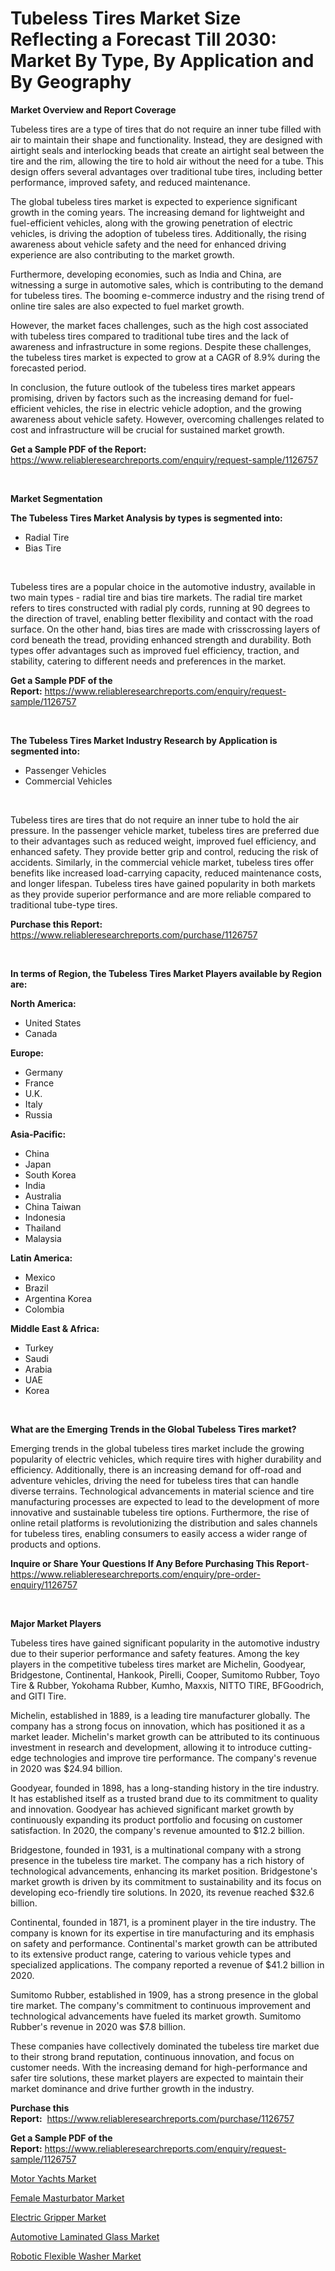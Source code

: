 <p><h1>Tubeless Tires Market Size Reflecting a Forecast Till 2030: Market By Type, By Application and By Geography</h1></p><p><strong>Market Overview and Report Coverage</strong></p>
<p><p>Tubeless tires are a type of tires that do not require an inner tube filled with air to maintain their shape and functionality. Instead, they are designed with airtight seals and interlocking beads that create an airtight seal between the tire and the rim, allowing the tire to hold air without the need for a tube. This design offers several advantages over traditional tube tires, including better performance, improved safety, and reduced maintenance.</p><p>The global tubeless tires market is expected to experience significant growth in the coming years. The increasing demand for lightweight and fuel-efficient vehicles, along with the growing penetration of electric vehicles, is driving the adoption of tubeless tires. Additionally, the rising awareness about vehicle safety and the need for enhanced driving experience are also contributing to the market growth.</p><p>Furthermore, developing economies, such as India and China, are witnessing a surge in automotive sales, which is contributing to the demand for tubeless tires. The booming e-commerce industry and the rising trend of online tire sales are also expected to fuel market growth.</p><p>However, the market faces challenges, such as the high cost associated with tubeless tires compared to traditional tube tires and the lack of awareness and infrastructure in some regions. Despite these challenges, the tubeless tires market is expected to grow at a CAGR of 8.9% during the forecasted period.</p><p>In conclusion, the future outlook of the tubeless tires market appears promising, driven by factors such as the increasing demand for fuel-efficient vehicles, the rise in electric vehicle adoption, and the growing awareness about vehicle safety. However, overcoming challenges related to cost and infrastructure will be crucial for sustained market growth.</p></p>
<p><strong>Get a Sample PDF of the Report:</strong> <a href="https://www.reliableresearchreports.com/enquiry/request-sample/1126757">https://www.reliableresearchreports.com/enquiry/request-sample/1126757</a></p>
<p>&nbsp;</p>
<p><strong>Market Segmentation</strong></p>
<p><strong>The Tubeless Tires Market Analysis by types is segmented into:</strong></p>
<p><ul><li>Radial Tire</li><li>Bias Tire</li></ul></p>
<p>&nbsp;</p>
<p><p>Tubeless tires are a popular choice in the automotive industry, available in two main types - radial tire and bias tire markets. The radial tire market refers to tires constructed with radial ply cords, running at 90 degrees to the direction of travel, enabling better flexibility and contact with the road surface. On the other hand, bias tires are made with crisscrossing layers of cord beneath the tread, providing enhanced strength and durability. Both types offer advantages such as improved fuel efficiency, traction, and stability, catering to different needs and preferences in the market.</p></p>
<p><strong>Get a Sample PDF of the Report:</strong>&nbsp;<a href="https://www.reliableresearchreports.com/enquiry/request-sample/1126757">https://www.reliableresearchreports.com/enquiry/request-sample/1126757</a></p>
<p>&nbsp;</p>
<p><strong>The Tubeless Tires Market Industry Research by Application is segmented into:</strong></p>
<p><ul><li>Passenger Vehicles</li><li>Commercial Vehicles</li></ul></p>
<p>&nbsp;</p>
<p><p>Tubeless tires are tires that do not require an inner tube to hold the air pressure. In the passenger vehicle market, tubeless tires are preferred due to their advantages such as reduced weight, improved fuel efficiency, and enhanced safety. They provide better grip and control, reducing the risk of accidents. Similarly, in the commercial vehicle market, tubeless tires offer benefits like increased load-carrying capacity, reduced maintenance costs, and longer lifespan. Tubeless tires have gained popularity in both markets as they provide superior performance and are more reliable compared to traditional tube-type tires.</p></p>
<p><strong>Purchase this Report:</strong>&nbsp; <a href="https://www.reliableresearchreports.com/purchase/1126757">https://www.reliableresearchreports.com/purchase/1126757</a></p>
<p>&nbsp;</p>
<p><strong>In terms of Region, the Tubeless Tires Market Players available by Region are:</strong></p>
<p>
    <p> <strong> North America: </strong>
        <ul>
            <li>United States</li>
            <li>Canada</li>
        </ul>
        </p> 
    <p> <strong> Europe: </strong>
        <ul>
            <li>Germany</li>
            <li>France</li>
            <li>U.K.</li>
            <li>Italy</li>
            <li>Russia</li>
        </ul>
        </p> 
    <p> <strong> Asia-Pacific: </strong>
        <ul>
            <li>China</li>
            <li>Japan</li>
            <li>South Korea</li>
            <li>India</li>
            <li>Australia</li>
            <li>China Taiwan</li>
            <li>Indonesia</li>
            <li>Thailand</li>
            <li>Malaysia</li>
        </ul>
        </p> 
    <p> <strong> Latin America: </strong>
        <ul>
            <li>Mexico</li>
            <li>Brazil</li>
            <li>Argentina Korea</li>
            <li>Colombia</li>
        </ul>
        </p> 
    <p> <strong> Middle East & Africa: </strong>
        <ul>
            <li>Turkey</li>
            <li>Saudi</li>
            <li>Arabia</li>
            <li>UAE</li>
            <li>Korea</li>
        </ul>
    </p>
    </p>
<p>&nbsp;</p>
<p><strong>What are the Emerging Trends in the Global Tubeless Tires market?</strong></p>
<p><p>Emerging trends in the global tubeless tires market include the growing popularity of electric vehicles, which require tires with higher durability and efficiency. Additionally, there is an increasing demand for off-road and adventure vehicles, driving the need for tubeless tires that can handle diverse terrains. Technological advancements in material science and tire manufacturing processes are expected to lead to the development of more innovative and sustainable tubeless tire options. Furthermore, the rise of online retail platforms is revolutionizing the distribution and sales channels for tubeless tires, enabling consumers to easily access a wider range of products and options.</p></p>
<p><strong>Inquire or Share Your Questions If Any Before Purchasing This Report</strong>- <a href="https://www.reliableresearchreports.com/enquiry/pre-order-enquiry/1126757">https://www.reliableresearchreports.com/enquiry/pre-order-enquiry/1126757</a></p>
<p>&nbsp;</p>
<p><strong>Major Market Players</strong></p>
<p><p>Tubeless tires have gained significant popularity in the automotive industry due to their superior performance and safety features. Among the key players in the competitive tubeless tires market are Michelin, Goodyear, Bridgestone, Continental, Hankook, Pirelli, Cooper, Sumitomo Rubber, Toyo Tire & Rubber, Yokohama Rubber, Kumho, Maxxis, NITTO TIRE, BFGoodrich, and GITI Tire.</p><p>Michelin, established in 1889, is a leading tire manufacturer globally. The company has a strong focus on innovation, which has positioned it as a market leader. Michelin's market growth can be attributed to its continuous investment in research and development, allowing it to introduce cutting-edge technologies and improve tire performance. The company's revenue in 2020 was $24.94 billion.</p><p>Goodyear, founded in 1898, has a long-standing history in the tire industry. It has established itself as a trusted brand due to its commitment to quality and innovation. Goodyear has achieved significant market growth by continuously expanding its product portfolio and focusing on customer satisfaction. In 2020, the company's revenue amounted to $12.2 billion.</p><p>Bridgestone, founded in 1931, is a multinational company with a strong presence in the tubeless tire market. The company has a rich history of technological advancements, enhancing its market position. Bridgestone's market growth is driven by its commitment to sustainability and its focus on developing eco-friendly tire solutions. In 2020, its revenue reached $32.6 billion.</p><p>Continental, founded in 1871, is a prominent player in the tire industry. The company is known for its expertise in tire manufacturing and its emphasis on safety and performance. Continental's market growth can be attributed to its extensive product range, catering to various vehicle types and specialized applications. The company reported a revenue of $41.2 billion in 2020.</p><p>Sumitomo Rubber, established in 1909, has a strong presence in the global tire market. The company's commitment to continuous improvement and technological advancements have fueled its market growth. Sumitomo Rubber's revenue in 2020 was $7.8 billion.</p><p>These companies have collectively dominated the tubeless tire market due to their strong brand reputation, continuous innovation, and focus on customer needs. With the increasing demand for high-performance and safer tire solutions, these market players are expected to maintain their market dominance and drive further growth in the industry.</p></p>
<p><strong>Purchase this Report:</strong>&nbsp;&nbsp;<a href="https://www.reliableresearchreports.com/purchase/1126757">https://www.reliableresearchreports.com/purchase/1126757</a></p>
<p></p>
<p><strong>Get a Sample PDF of the Report:</strong>&nbsp;<a href="https://www.reliableresearchreports.com/enquiry/request-sample/1126757">https://www.reliableresearchreports.com/enquiry/request-sample/1126757</a></p>
<p><p><a href="https://github.com/amonskiyk/Market-Research-Report-List-1/blob/main/motor-yachts-market.md">Motor Yachts Market</a></p><p><a href="https://medium.com/@chiragreportprime1/female-masturbator-market-trends-and-market-analysis-forecasted-for-period-2023-2030-581eaaea0a02">Female Masturbator Market</a></p><p><a href="https://www.linkedin.com/pulse/electric-gripper-market-share-amp-new-trends-analysis-report-mcake/">Electric Gripper Market</a></p><p><a href="https://github.com/gaydyna/Market-Research-Report-List-1/blob/main/automotive-laminated-glass-market.md">Automotive Laminated Glass Market</a></p><p><a href="https://www.linkedin.com/pulse/robotic-flexible-washer-market-share-amp-new-trends-analysis-uphne/">Robotic Flexible Washer Market</a></p></p>
